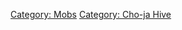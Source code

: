[Category: Mobs](Category:_Mobs "wikilink") [Category: Cho-ja
Hive](Category:_Cho-ja_Hive "wikilink")
